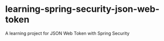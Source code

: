# learning-spring-security-json-web-token
A learning project for JSON Web Token with Spring Security
